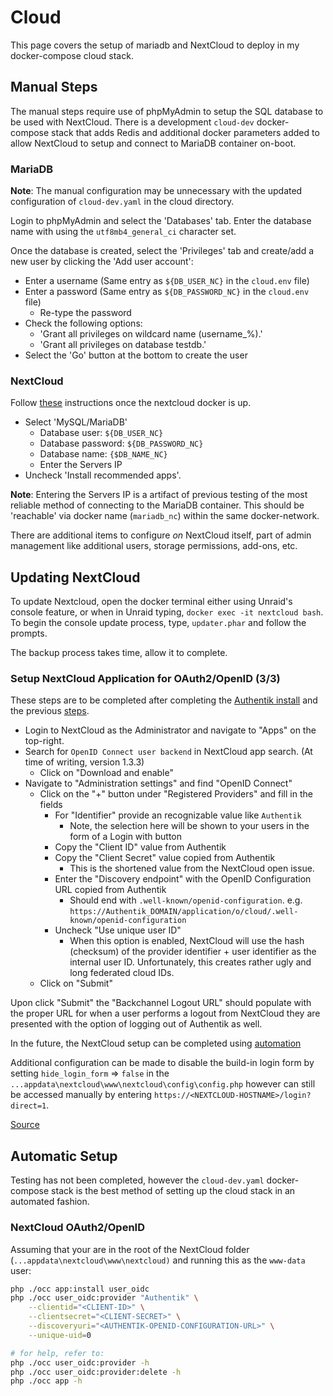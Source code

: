 # Cloud

This page covers the setup of mariadb and NextCloud to deploy in my docker-compose cloud stack.

## Manual Steps

The manual steps require use of phpMyAdmin to setup the SQL database to be used with NextCloud. There is a development `cloud-dev` docker-compose stack that adds Redis and additional docker parameters added to allow NextCloud to setup and connect to MariaDB container on-boot.

### MariaDB

**Note**: The manual configuration may be unnecessary with the updated configuration of `cloud-dev.yaml` in the cloud directory.

Login to phpMyAdmin and select the 'Databases' tab. Enter the database name with using the  `utf8mb4_general_ci` character set.

Once the database is created, select the 'Privileges' tab and create/add a new user by clicking the 'Add user account':

- Enter a username (Same entry as `${DB_USER_NC}` in the `cloud.env` file)
- Enter a password (Same entry as `${DB_PASSWORD_NC}` in the `cloud.env` file)
  - Re-type the password
- Check the following options:
  - 'Grant all privileges on wildcard name (username\_%).'
  - 'Grant all privileges on database testdb.'
- Select the 'Go' button at the bottom to create the user

### NextCloud

Follow [these](https://docs.nextcloud.com/server/latest/admin_manual/installation/installation_wizard.html) instructions once the nextcloud docker is up.

- Select 'MySQL/MariaDB'
  - Database user: `${DB_USER_NC}`
  - Database password: `${DB_PASSWORD_NC}`
  - Database name: `{$DB_NAME_NC}`
  - Enter the Servers IP
- Uncheck 'Install recommended apps'.

**Note**: Entering the Servers IP is a artifact of previous testing of the most reliable method of connecting to the MariaDB container. This should be 'reachable' via docker name (`mariadb_nc`) within the same docker-network.

There are additional items to configure *on* NextCloud itself, part of admin management like additional users, storage permissions, add-ons, etc.

## Updating NextCloud

To update Nextcloud, open the docker terminal either using Unraid's console feature, or when in Unraid typing, `docker exec -it nextcloud bash`. To begin the console update process, type, `updater.phar` and follow the prompts.

The backup process takes time, allow it to complete.

### Setup NextCloud Application for OAuth2/OpenID (3/3)

These steps are to be completed after completing the [Authentik install](./authentik) and the previous [steps](./authentik#setup-nextcloud-oauth2openid-providers-13).

- Login to NextCloud as the Administrator and navigate to "Apps" on the top-right.
- Search for `OpenID Connect user backend` in NextCloud app search. (At time of writing, version 1.3.3)
  - Click on "Download and enable"
- Navigate to "Administration settings" and find "OpenID Connect"
  - Click on the "+" button under "Registered Providers" and fill in the fields
    - For "Identifier" provide an recognizable value like `Authentik`
      - Note, the selection here will be shown to your users in the form of a Login with <IDENTIFIER> button
    - Copy the "Client ID" value from Authentik
    - Copy the "Client Secret" value copied from Authentik
      - This is the shortened value from the NextCloud open issue.
    - Enter the "Discovery endpoint" with the OpenID Configuration URL copied from Authentik
      - Should end with `.well-known/openid-configuration`. e.g. `https://Authentik_DOMAIN/application/o/cloud/.well-known/openid-configuration`
    - Uncheck "Use unique user ID"
      - When this option is enabled, NextCloud will use the hash (checksum) of the provider identifier + user identifier as the internal user ID. Unfortunately, this creates rather ugly and long federated cloud IDs.
  - Click on "Submit"

Upon click "Submit" the "Backchannel Logout URL" should populate with the proper URL for when a user performs a logout from NextCloud they are presented with the option of logging out of Authentik as well.

In the future, the NextCloud setup can be completed using [automation](#automatic-setup)

Additional configuration can be made to disable the build-in login form by setting `hide_login_form` => `false` in the `...appdata\nextcloud\www\nextcloud\config\config.php` however can still be accessed manually by entering `https://<NEXTCLOUD-HOSTNAME>/login?direct=1`.

[Source](https://blog.cubieserver.de/2022/complete-guide-to-nextcloud-oidc-authentication-with-authentik/)

## Automatic Setup

Testing has not been completed, however the `cloud-dev.yaml` docker-compose stack is the best method of setting up the cloud stack in an automated fashion.

### NextCloud OAuth2/OpenID

Assuming that your are in the root of the NextCloud folder (`...appdata\nextcloud\www\nextcloud)` and running this as the `www-data` user:

```bash
php ./occ app:install user_oidc
php ./occ user_oidc:provider "Authentik" \
    --clientid="<CLIENT-ID>" \
    --clientsecret="<CLIENT-SECRET>" \
    --discoveryuri="<AUTHENTIK-OPENID-CONFIGURATION-URL>" \
    --unique-uid=0

# for help, refer to:
php ./occ user_oidc:provider -h
php ./occ user_oidc:provider:delete -h
php ./occ app -h
```
